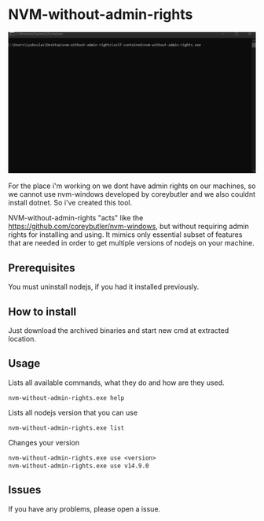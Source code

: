 # NVM-without-admin-rights

![NVM-without-admin-rights](https://github.com/LyuboslavLyubenov/nvm-windows-without-admin-rights/blob/main/nvm-without-windows.gif)

For the place i'm working on we dont have admin rights on our machines, so we cannot use nvm-windows developed by coreybutler and we also couldnt install dotnet. So i've created this tool.

NVM-without-admin-rights "acts" like the https://github.com/coreybutler/nvm-windows, but without requiring admin rights for installing and using. 
It mimics only essential subset of features that are needed in order to get multiple versions of nodejs on your machine. 

## Prerequisites

You must uninstall nodejs, if you had it installed previously.

## How to install

Just download the archived binaries and start new cmd at extracted location.

## Usage

Lists all available commands, what they do and how are they used.
```
nvm-without-admin-rights.exe help
```

Lists all nodejs version that you can use
```
nvm-without-admin-rights.exe list
```

Changes your version
```
nvm-without-admin-rights.exe use <version>
nvm-without-admin-rights.exe use v14.9.0
```

## Issues

If you have any problems, please open a issue.